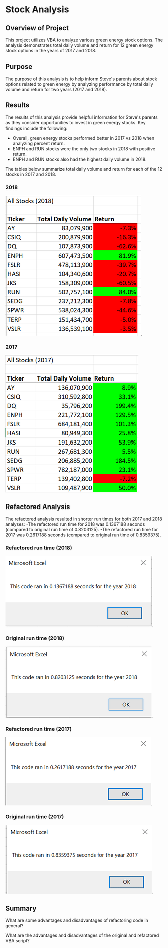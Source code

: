 # Stock Analysis

## Overview of Project
This project utilizes VBA to analyze various green energy stock options. The analysis demonstrates total daily volume and return for 12 green energy stock options in the years of 2017 and 2018.  

## Purpose
The purpose of this analysis is to help inform Steve's parents about stock options related to green energy by analyzing performance by total daily volume and return for two years (2017 and 2018). 

## Results
The results of this analysis provide helpful information for Steve's parents as they consider opportunities to invest in green energy stocks. Key findings include the following: 
- Overall, green energy stocks performed better in 2017 vs 2018 when analyzing percent return.
- ENPH and RUN stocks were the only two stocks in 2018 with positive return.
- ENPH and RUN stocks also had the highest daily volume in 2018.

The tables below summarize total daily volume and return for each of the 12 stocks in 2017 and 2018.

### 2018
![](/Resources/VBA_Challenge_2018_Output.png).

### 2017
![](/Resources/VBA_Challenge_2017_Output.png).

## Refactored Analysis
The refactored analysis resulted in shorter run times for both 2017 and 2018 analyses:
-The refactored run time for 2018 was 0.1367188 seconds (compared to original run time of 0.8203125).
-The refactored run time for 2017 was 0.2617188 seconds (compared to original run time of 0.8359375).

### Refactored run time (2018)
![](/Resources/VBA_Challenge_2018.png).

### Original run time (2018)
![](/Resources/VBA_Challenge_2018_Initial.png).

### Refactored run time (2017)
![](/Resources/VBA_Challenge_2017.png).

### Original run time (2017)
![](/Resources/VBA_Challenge_2017_Initial.png).

## Summary

What are some advantages and disadvantages of refactoring code in general?

What are the advantages and disadvantages of the original and refactored VBA script?
